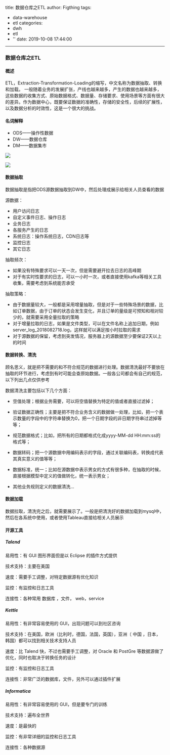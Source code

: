 title: 数据仓库之ETL
author: Figthing
tags:
  - data-warehouse
  - etl
categories:
  - dwh
  - etl
  - ''
date: 2019-10-08 17:44:00
---
### 数据仓库之ETL


#### 概述

ETL，Extraction-Transformation-Loading的缩写，中文名称为数据抽取、转换和加载。
一般随着业务的发展扩张，产线也越来越多，产生的数据也越来越多，这些数据的收集方式、原始数据格式、数据量、存储要求、使用场景等方面有很大的差异。作为数据中心，既要保证数据的准确性，存储的安全性，后续的扩展性，以及数据分析的时效性，这是一个很大的挑战。


#### 名词解释

- ODS——操作性数据
- DW——数据仓库
- DM——数据集市

<!--more-->

![](https://zhouqi-blog.oss-cn-shenzhen.aliyuncs.com/img/dwh/etl-1.png)



![](https://zhouqi-blog.oss-cn-shenzhen.aliyuncs.com/img/dwh/etl-2.png)

#### 数据抽取

数据抽取是指把ODS源数据抽取到DW中，然后处理成展示给相关人员查看的数据

源数据：

- 用户访问日志
- 自定义事件日志、操作日志
- 业务日志
- 各服务产生的日志
- 系统日志：操作系统日志，CDN日志等
- 监控日志
- 其它日志

抽取频次：

- 如果没有特殊要求可以一天一次，但是需要避开拉去日志的高峰期
- 对于有实时性要求的日志，可以一小时一次，或者直接使用kafka等相关工具收集，需要考虑到系统能否承受

抽取策略：

- 由于数据量较大，一般都是采用增量抽取，但是对于一些特殊场景的数据，比如订单数据，由于订单的状态会发生变化，并且订单的量级是可预知和相对较少的，就需要采用全量拉取的策略
- 对于增量拉取的日志，如果是文件类型，可以在文件名称上追加日期，例如 server_log_2018082718.log，这样就可以满足按小时拉取的需求
- 对于源数据的保留，考虑到突发情况，服务器上的源数据至少要保证2天以上的时间



#### 数据转换、清洗

顾名思义，就是把不需要的和不符合规范的数据进行处理。数据清洗最好不要放在抽取的环节进行，考虑到有时可能会查原始数据。一般各公司都会有自己的规范，以下列出几点仅供参考

数据清洗主要包括以下几个方面：

- 空值处理；根据业务需要，可以将空值替换为特定的值或者直接过滤掉；

- 验证数据正确性；主要是把不符合业务含义的数据做一处理，比如，把一个表示数量的字段中的字符串替换为0，把一个日期字段的非日期字符串过滤掉等等；

- 规范数据格式；比如，把所有的日期都格式化成yyyy-MM-dd HH:mm:ss的格式等；

- 数据转码；把一个源数据中用编码表示的字段，通过关联编码表，转换成代表其真实意义的值等等；

- 数据标准，统一；比如在源数据中表示男女的方式有很多种，在抽取的时候，直接根据模型中定义的值做转化，统一表示男女；

- 其他业务规则定义的数据清洗...



#### 数据加载

数据拉取，清洗完之后，就需要展示了。一般是把清洗好的数据加载到mysql中，然后在各系统中使用，或者使用Tableau直接给相关人员展示



#### 开源工具

##### Talend

易用性：有 GUI 图形界面但是以 Eclipse 的插件方式提供

技术支持：主要在美国

速度：需要手工调整，对特定数据源有优化知识

监控：有监控和日志工具

连接性：各种常用 数据库 ，文件， web，service



##### Kettle

易用性：有非常容易使用的 GUI，出现问题可以到社区咨询

技术支持：在美国，欧洲（比利时，德国，法国，英国），亚洲（ 中国 ，日本，韩国）都可以找到相关技术支持人员

速度：比 Talend 快，不过也需要手工调整，对 Oracle 和 PostGre 等数据源做了优化，同时也取决于转换任务的设计

监控：有监控和日志工具

连接性：非常广泛的数据库，文件，另外可以通过插件扩展



##### Informatica

易用性：有非常容易使用的 GUI，但是要专门的训练

技术支持：遍布全世界

速度：是最快的

监控：有非常详细的监控和日志工具

连接性：各种数据源